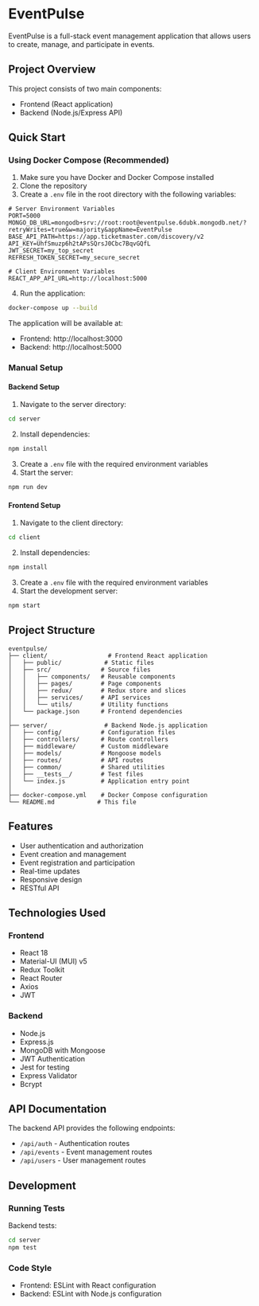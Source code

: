 # EventPulse

EventPulse is a full-stack event management application that allows users to create, manage, and participate in events.

## Project Overview

This project consists of two main components:

- Frontend (React application)
- Backend (Node.js/Express API)

## Quick Start

### Using Docker Compose (Recommended)

1. Make sure you have Docker and Docker Compose installed
2. Clone the repository
3. Create a `.env` file in the root directory with the following variables:

```
# Server Environment Variables
PORT=5000
MONGO_DB_URL=mongodb+srv://root:root@eventpulse.6dubk.mongodb.net/?retryWrites=true&w=majority&appName=EventPulse
BASE_API_PATH=https://app.ticketmaster.com/discovery/v2
API_KEY=UhfSmuzp6h2tAPsSQrsJ0Cbc7BqvGQfL
JWT_SECRET=my_top_secret
REFRESH_TOKEN_SECRET=my_secure_secret

# Client Environment Variables
REACT_APP_API_URL=http://localhost:5000
```

4. Run the application:

```bash
docker-compose up --build
```

The application will be available at:

- Frontend: http://localhost:3000
- Backend: http://localhost:5000

### Manual Setup

#### Backend Setup

1. Navigate to the server directory:

```bash
cd server
```

2. Install dependencies:

```bash
npm install
```

3. Create a `.env` file with the required environment variables
4. Start the server:

```bash
npm run dev
```

#### Frontend Setup

1. Navigate to the client directory:

```bash
cd client
```

2. Install dependencies:

```bash
npm install
```

3. Create a `.env` file with the required environment variables
4. Start the development server:

```bash
npm start
```

## Project Structure

```
eventpulse/
├── client/                 # Frontend React application
│   ├── public/            # Static files
│   ├── src/              # Source files
│   │   ├── components/   # Reusable components
│   │   ├── pages/        # Page components
│   │   ├── redux/        # Redux store and slices
│   │   ├── services/     # API services
│   │   └── utils/        # Utility functions
│   └── package.json      # Frontend dependencies
│
├── server/                # Backend Node.js application
│   ├── config/           # Configuration files
│   ├── controllers/      # Route controllers
│   ├── middleware/       # Custom middleware
│   ├── models/           # Mongoose models
│   ├── routes/           # API routes
│   ├── common/           # Shared utilities
│   ├── __tests__/        # Test files
│   └── index.js          # Application entry point
│
├── docker-compose.yml    # Docker Compose configuration
└── README.md            # This file
```

## Features

- User authentication and authorization
- Event creation and management
- Event registration and participation
- Real-time updates
- Responsive design
- RESTful API

## Technologies Used

### Frontend

- React 18
- Material-UI (MUI) v5
- Redux Toolkit
- React Router
- Axios
- JWT

### Backend

- Node.js
- Express.js
- MongoDB with Mongoose
- JWT Authentication
- Jest for testing
- Express Validator
- Bcrypt

## API Documentation

The backend API provides the following endpoints:

- `/api/auth` - Authentication routes
- `/api/events` - Event management routes
- `/api/users` - User management routes

## Development

### Running Tests

Backend tests:

```bash
cd server
npm test
```

### Code Style

- Frontend: ESLint with React configuration
- Backend: ESLint with Node.js configuration
